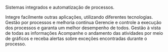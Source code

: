 Sistemas integrados e automatização de processos.

Integre facilmente outras aplicações, utilizando diferentes tecnologias.
Gestão por processos e melhoria contínua
Gerencie e controle a execução dos processos e garanta um melhor desempenho de todos.
Gestão à vista de todas as informações
Acompanhe o andamento das atividades por meio de gráficos e receba alertas sobre exceções encontradas durante o processo.
